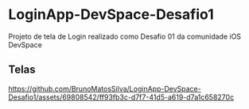# LoginApp-DevSpace-Desafio1
Projeto de tela de Login realizado como Desafio 01 da comunidade iOS DevSpace

## Telas
https://github.com/BrunoMatosSilva/LoginApp-DevSpace-Desafio1/assets/69808542/ff93fb3c-d7f7-41d5-a619-d7a1c658270c
